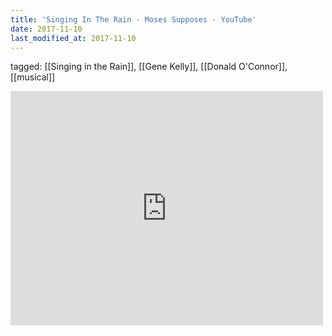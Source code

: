 ```yaml
---
title: 'Singing In The Rain - Moses Supposes - YouTube'
date: 2017-11-10
last_modified_at: 2017-11-10
---
```

tagged: [[Singing in the Rain]], [[Gene Kelly]], [[Donald O'Connor]], [[musical]]
<iframe allow="accelerometer; autoplay; clipboard-write; encrypted-media; gyroscope; picture-in-picture" allowfullscreen="" frameborder="0" height="375" id="youtube_iframe" src="https://www.youtube.com/embed/ZFxWkUkUsQA?feature=oembed&amp;enablejsapi=1&amp;origin=https://safe.txmblr.com&amp;wmode=opaque" width="500"></iframe>
